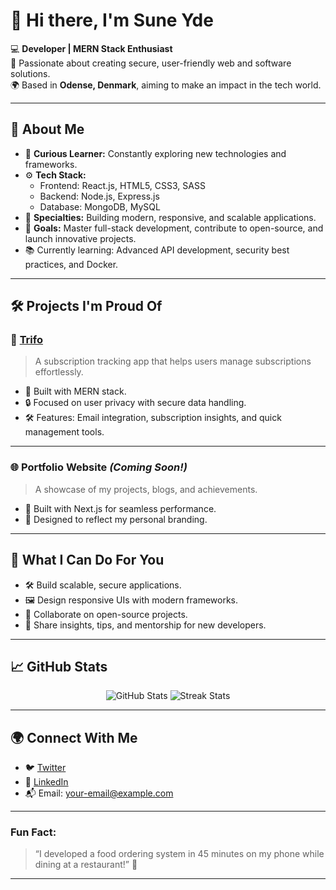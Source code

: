 # 👋 Hi there, I'm **Sune Yde**  

💻 **Developer | MERN Stack Enthusiast**  
🌟 Passionate about creating secure, user-friendly web and software solutions.  
🌍 Based in **Odense, Denmark**, aiming to make an impact in the tech world.  

---

## 🚀 **About Me**  

- 🧠 **Curious Learner:** Constantly exploring new technologies and frameworks.  
- ⚙️ **Tech Stack:**  
  - Frontend: React.js, HTML5, CSS3, SASS  
  - Backend: Node.js, Express.js  
  - Database: MongoDB, MySQL  
- 🌟 **Specialties:** Building modern, responsive, and scalable applications.  
- 🎯 **Goals:** Master full-stack development, contribute to open-source, and launch innovative projects.  
- 📚 Currently learning: Advanced API development, security best practices, and Docker.  

---

## 🛠 **Projects I'm Proud Of**  

### 🔗 [**Trifo**](#)  
> A subscription tracking app that helps users manage subscriptions effortlessly.  
- 🌟 Built with MERN stack.  
- 🔒 Focused on user privacy with secure data handling.  
- 🛠 Features: Email integration, subscription insights, and quick management tools.

---

### 🌐 **Portfolio Website** *(Coming Soon!)*  
> A showcase of my projects, blogs, and achievements.  
- 🚀 Built with Next.js for seamless performance.  
- 🎨 Designed to reflect my personal branding.  

---

## 🌟 **What I Can Do For You**  
- 🛠 Build scalable, secure applications.  
- 🖼 Design responsive UIs with modern frameworks.  
- 🤝 Collaborate on open-source projects.  
- 💬 Share insights, tips, and mentorship for new developers.

---

## 📈 **GitHub Stats**  

<p align="center">
  <img src="https://github-readme-stats.vercel.app/api?username=your-username&show_icons=true&theme=radical" alt="GitHub Stats" />
  <img src="https://github-readme-streak-stats.herokuapp.com/?user=your-username&theme=radical" alt="Streak Stats" />
</p>

---

## 🌍 **Connect With Me**  
- 🐦 [Twitter](https://twitter.com/your-handle)  
- 💼 [LinkedIn](https://linkedin.com/in/your-profile)  
- 📬 Email: your-email@example.com  

---

### **Fun Fact:**  
> “I developed a food ordering system in 45 minutes on my phone while dining at a restaurant!” 🍴  

---
